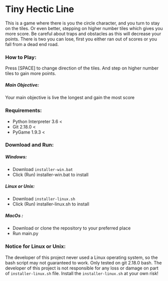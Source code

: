 # Tiny Hectic Line

This is a game where there is you the circle character, and you turn to stay on the tiles.
Or even better, stepping on higher number tiles which gives you more score. Be careful about
traps and obstacles as this will decrease your points. There is two you can lose, first you
either ran out of scores or you fall from a dead end road.

### How to Play:
Press [SPACE] to change direction of the tiles. And step on higher number tiles to gain
more points.

##### Main Objective:
Your main objective is live the longest and gain the most score

### Requirements:
  * Python Interpreter 3.6 <
  * Git 2.18.0 <
  * PyGame 1.9.3 <

### Download and Run:
##### Windows:
  * Download `installer-win.bat`
  * Click (Run) installer-win.bat to install
##### Linux or Unix:
  * Download `installer-linux.sh`
  * Click (Run) installer-linux.sh to install
##### MacOs :
  * Download or clone the repository to your preferred place
  * Run main.py

### Notice for Linux or Unix:
The developer of this project never used a Linux operating system,
so the bash script may not guaranteed to work. Only tested on git 2.18.0 bash.
The developer of this project is not responsible for any loss or damage on part of
`installer-linux.sh` file.
Install the `installer-linux.sh` at your own risk!
